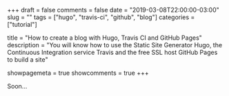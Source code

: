+++ 
draft = false
comments = false
date = "2019-03-08T22:00:00-03:00"
slug = "" 
tags = ["hugo", "travis-ci", "github", "blog"]
categories = ["tutorial"]

title = "How to create a blog with Hugo, Travis CI and GitHub Pages"
description = "You will know how to use the Static Site Generator Hugo, the Continuous Integration service Travis and the free SSL host GitHub Pages to build a site"

showpagemeta = true
showcomments = true
+++

Soon...


